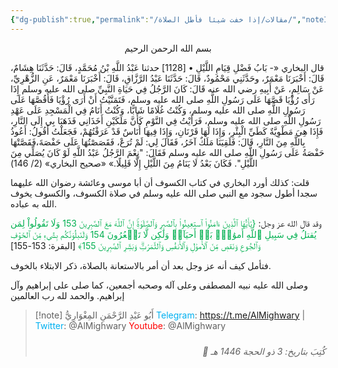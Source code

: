 ```yaml
---
{"dg-publish":true,"permalink":"/مقالات/إذا خفت شيئا فأطل الصلاة/","noteIcon":"✨"}
---
```



<center>بسم الله الرحمن الرحيم </center>

قال البخاري
«- بَابُ فَضْلِ قِيَامِ اللَّيْلِ
• [1128] حدثنا عَبْدُ اللَّهِ بْنُ مُحَمَّدٍ، قَالَ: حَدَّثَنَا هِشَامٌ، قَالَ: أَخْبَرَنَا مَعْمَرٌ، وحَدَّثَنِي مَحْمُودٌ، قَالَ: حَدَّثَنَا عَبْدُ الرَّزَّاقِ، قَالَ: أَخْبَرَنَا مَعْمَرٌ، عَنِ الزُّهْرِيِّ، عَنْ سَالِمٍ، عَنْ أَبِيهِ رضي الله عنه قَالَ: كَانَ الرَّجُلُ فِي حَيَاةِ النَّبِيِّ صلى الله عليه وسلم إِذَا رَأَى رُؤْيَا قَصَّهَا عَلَى رَسُولِ اللَّهِ صلى الله عليه وسلم، فَتَمَنَّيْتُ أَنْ أَرَى رُؤْيَا فَأَقُصَّهَا عَلَى رَسُولِ اللَّهِ صلى الله عليه وسلم، وَكُنْتُ غُلَامًا شَابًّا، وَكُنْتُ أَنَامُ فِي الْمَسْجِدِ عَلَى عَهْدِ رَسُولِ اللَّهِ صلى الله عليه وسلم، فَرَأَيْتُ فِي النَّوْمِ كَأَنَّ مَلَكَيْنِ أَخَذَانِي فَذَهَبَا بِي إِلَى النَّارِ، فَإِذَا هِيَ مَطْوِيَّةٌ كَطَيِّ الْبِئْرِ، وَإِذَا لَهَا قَرْنَانِ، وَإِذَا فِيهَا أُنَاسٌ قَدْ عَرَفْتُهُمْ، فَجَعَلْتُ أَقُولُ: أَعُوذُ بِاللَّهِ مِنَ النَّارِ، قَالَ: فَلَقِيَنَا مَلَكٌ آخَرُ، فَقَالَ لِي: لَمْ تُرَعْ، فَقَصَصْتُهَا عَلَى حَفْصَةَ،فَقَصَّتْهَا حَفْصَةُ عَلَى رَسُولِ اللَّهِ صلى الله عليه وسلم فَقَالَ: "نِعْمَ الرَّجُلُ عَبْدُ اللَّهِ لَوْ كَانَ يُصَلِّي مِنَ اللَّيْلِ". فَكَانَ بَعْدُ لَا يَنَامُ مِنَ اللَّيْلِ إِلَّا قَلِيلًا.»
«صحيح البخاري» (2/ 146)

قلت: كذلك أورد البخاري في كتاب الكسوف أن أبا موسى وعائشة رضوان الله عليهما سجدا أطول سجود مع النبي صلى الله عليه وسلم في صلاة الكسوف، والكسوف يخوف الله به عباده.


وقد قال الله عز وجل: 
<font color="#00b050"> {يَٰأَيُّهَا ٱلَّذِينَ ءَامَنُواْ ٱستعِينُواْ بِٱلصَّبرِ وَٱلصَّلَوٰةِۚ إِنَّ ٱللَّهَ مَعَ ٱلصَّبِرِينَ 153 وَلَا تَقُولُواْ لِمَن يُقتلُ فِي سَبِيلِ ٱللَّهِ أَموَٰتُۢ بَلۡ أَحيَآءٞ وَلَٰكِن لَّا تَشۡعُرُونَ 154 وَلَنَبلُوَنَّكُم بِشَيۡءٖ مِّنَ ٱلخَوۡفِ وَٱلجُوعِ وَنَقصٖ مِّنَ ٱلأَموَٰلِ وَٱلأَنفُسِ وَٱلثَّمَرَٰتِۗ وَبَشِّرِ ٱلصَّبِرِينَ 155﴾</font> [البقرة: 153-155]

فتأمل كيف أنه عز وجل بعد أن أمر بالاستعانة بالصلاة، ذكر الابتلاء بالخوف. 

وصلى الله عليه نبيه المصطفى وعلى آله وصحبه أجمعين، كما صلى على إبراهيم وآل إبراهيم.
والحمد لله رب العالمين 


> [!note] أَبُو عَبْدِ الرَّحْمَنِ المِغْوَارِيُّ 
> <font color="#00b0f0">Telegram</font>: https://t.me/AlMighwary | <font color="#00b0f0">Twitter</font>: @AlMighwary 
<font color="#ff0000">Youtube</font>: @AlMighwary  <footer style="text-align:right; font-style:italic; padding-top:10px;">📅 كُتِبَ بتاريخ: 3 ذو الحجة 1446 هـ</footer>







